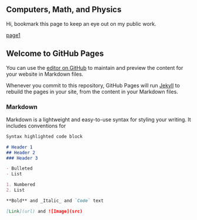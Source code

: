 ## Computers, Math, and Physics

Hi, bookmark this page to keep an eye out on my public work.

[page1](https://igred8.github.io/page1)

## Welcome to GitHub Pages

You can use the [editor on GitHub](https://github.com/igred8/igred8.github.io/edit/main/README.md) to maintain and preview the content for your website in Markdown files.

Whenever you commit to this repository, GitHub Pages will run [Jekyll](https://jekyllrb.com/) to rebuild the pages in your site, from the content in your Markdown files.

### Markdown

Markdown is a lightweight and easy-to-use syntax for styling your writing. It includes conventions for

```markdown
Syntax highlighted code block

# Header 1
## Header 2
### Header 3

- Bulleted
- List

1. Numbered
2. List

**Bold** and _Italic_ and `Code` text

[Link](url) and ![Image](src)
```

